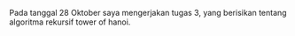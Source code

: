 Pada tanggal 28 Oktober saya mengerjakan tugas 3, yang berisikan tentang algoritma rekursif tower of hanoi.
